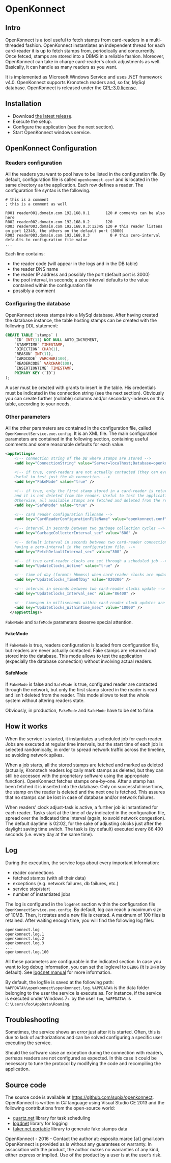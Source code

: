 # OpenKonnect
## Intro
OpenKonnect is a tool useful to fetch stamps from card-readers in a multi-threaded fashion. OpenKonnect instantiates an independent thread for each card-reader it is up to fetch stamps from, periodically and concurrently. Once fetced, stamps are stored into a DBMS in a reliable fashion. Moreover, OpenKonnect can take in charge card-reader's clock adjustments as well. Basically, it can handle as many readers as you want.

It is implemented as Microsoft Windows Service and uses .NET framework v4.0. OpenKonnect supports Kronotech readers and, so far, MySql database. OpenKonnect is released under the [GPL-3.0 license](https://www.gnu.org/licenses/gpl-3.0.en.html).

## Installation
* Download [the latest release](https://github.com/supix/openkonnect/releases).
* Execute the setup.
* Configure the application (see the next section).
* Start OpenKonnect windows service.

## OpenKonnect Configuration
### Readers configuration
All the readers you want to pool have to be listed in the configuration file. By default, configuration file is called `openkonnect.conf` and is located in the same directory as the application. Each row defines a reader. The configuration file syntax is the following.

```
# this is a comment
; this is a comment as well

R001 reader001.domain.com 192.168.0.1       120 # comments can be also here
R002 reader002.domain.com 192.168.0.2       120
R003 reader003.domain.com 192.168.0.3:12345 120 # this reader listens on port 12345, the others on the default port (3000)
R003 reader003.domain.com 192.168.0.3         0 # this zero-interval defaults to configuration file value
...
```

Each line contains:
* the reader code (will appear in the logs and in the DB table)
* the reader DNS name
* the reader IP address and possibly the port (default port is 3000)
* the pool interval, in seconds; a zero interval defaults to the value contained within the configuration file
* possibly a comment

### Configuring the database
OpenKonnect stores stamps into a MySql database. After having created the database instance, the table hosting stamps can be created with the following DDL statement:

```sql
CREATE TABLE `stamps` (
	`ID` INT(11) NOT NULL AUTO_INCREMENT,
	`STAMPTIME` TIMESTAMP,
	`DIRECTION` CHAR(1),
	`REASON` INT(11),
	`CARDCODE` VARCHAR(100),
	`READERCODE` VARCHAR(100),
	`INSERTIONTIME` TIMESTAMP,
	PRIMARY KEY (`ID`)
);
```
A user must be created with grants to insert in the table. His credentials must be indicated in the connection string (see the next section). Obviously you can create further (nullable) columns and/or secondary-indexes on this table, according to your needs.

### Other parameters
All the other parameters are contained in the configuration file, called `OpenKonnectService.exe.config`. It is an XML file. The main configuration parameters are contained in the following section, containing useful comments and some reasonable defaults for each value.

```xml
<appSettings>
    <!-- connection string of the DB where stamps are stored -->
    <add key="ConnectionString" value="Server=localhost;Database=openkonnect;Uid=openkonnect;Pwd=openkonnect;" />

    <!-- if true, card-readers are not actually contacted (they can even not exist), but fake stamps are returned.
    Useful to test just the db connection. -->
    <add key="FakeMode" value="true" />

    <!-- if true, only the first stamp stored in a card-reader is returned on each job execution,
    and it is not deleted from the reader. Useful to test the application without altering card reader state. 
    Otherwise, all available stamps are fetched and deleted from the reader on each job execution. -->
    <add key="SafeMode" value="true" />

    <!-- card reader configuration filename -->
    <add key="CardReaderConfigurationFileName" value="openkonnect.conf" />

    <!-- interval in seconds between two garbage collection cycles -->
    <add key="GarbageCollectorInterval_sec" value="600" />

    <!-- default interval in seconds between two card-reader connections: this interval is used for readers
    having a zero-interval in the configuration file. -->
    <add key="FetchDefaultInterval_sec" value="300" />

    <!-- if true card-reader clocks are set through a scheduled job -->
    <add key="UpdateClocks_Active" value="true" />

    <!-- time of day (format: hhmmss) when card-reader clocks are updated -->
    <add key="UpdateClocks_TimeOfDay" value="020200" />

    <!-- interval in seconds between two card-reader clocks update -->
    <add key="UpdateClocks_Interval_sec" value="86400" />

    <!-- timespan in milliseconds within card-reader clock updates are spread (to avoid network spikes)-->
    <add key="UpdateClocks_WithinTime_msec" value="10000" />
  </appSettings>
```

`FakeMode` and `SafeMode` parameters deserve special attention.

#### FakeMode
If `FakeMode` is true, readers configuration is loaded from configuration file, but readers are never actually contacted. Fake stamps are returned and stored into the database. This mode allows to test the application (expecially the database connection) without involving actual readers.

#### SafeMode
If `FakeMode` is false and `SafeMode` is true, configured reader are contacted through the network, but only the first stamp stored in the reader is read and isn't deleted from the reader. This mode allows to test the whole system without altering readers state.

Obviously, in production, `FakeMode` and `SafeMode` have to be set to false.

## How it works
When the service is started, it instantiates a scheduled job for each reader. Jobs are executed at regular time intervals, but the start time of each job is selected randomically, in order to spread network traffic across the timeline, so avoiding network spikes.

When a job starts, all the stored stamps are fetched and marked as deleted (actually, Kronotech readers logically mark stamps as deleted, but they can still be accessed with the proprietary software using the appropriate function). OpenKonnect fetches stamps one-by-one. After a stamp has been fetched it is inserted into the database. Only on successful insertions, the stamp on the reader is deleted and the next one is fetched. This assures that no stamps can be lost in case of database and/or network failures.

When readers' clock adjust-task is active, a further job is instantiated for each reader. Tasks start at the time of day indicated in the configuration file, spread over the indicated time interval (again, to avoid network congestion). The default daytime is 02:02, for the sake of adjusting clocks just after the daylight saving time switch. The task is (by default) executed every 86.400 seconds (i.e. every day at the same time).

## Log
During the execution, the service logs about every important information:
* reader connections
* fetched stamps (with all their data)
* exceptions (e.g. network failures, db failures, etc.)
* service stop/start
* number of instantiated jobs

The log is configured in the `log4net` section within the configuration file `OpenKonnectService.exe.config`. By default, log can reach a maximum size of 10MB. Then, it rotates and a new file is created. A maximum of 100 files is retained. After waiting enough time, you will find the following log files:
```
openkonnect.log
openkonnect.log.1
openkonnect.log.2
openkonnect.log.3
...
openkonnect.log.100
```
All these parameters are configurable in the indicated section. In case you want to log debug information, you can set the loglevel to `DEBUG` (it is `INFO` by default). See [log4net manual](https://logging.apache.org/log4net/release/manual/configuration.html) for more information.

By default, the logfile is saved at the following path: `%APPDATA%\openkonnect\openkonnect.log`. `%APPDATA%` is the data folder belonging to the user the service is execute as. For instance, if the service is executed under Windows 7+ by the user `foo`, `%APPDATA%` is `C:\Users\foo\AppData\Roaming`.

## Troubleshooting
Sometimes, the service shows an error just after it is started. Often, this is due to lack of authorizations and can be solved configuring a specific user executing the service.

Should the software raise an exception during the connection with readers, perhaps readers are not configured as expected. In this case it could be necessary to tune the protocol by modifying the code and recompiling the application.

## Source code
The source code is available at https://github.com/supix/openkonnect. OpenKonnect is written in C# language using Visual Studio CE 2013 and the following contributions from the open-source world:
* [quartz.net](http://www.quartz-scheduler.net/) library for task scheduling
* [log4net](https://logging.apache.org/log4net/) library for logging
* [faker.net.portable](https://github.com/AdmiringWorm/Faker.NET.Portable) library to generate fake stamps data

OpenKonnect - 2016 - Contact the author at: esposito.marce [at] gmail.com<br/>
OpenKonnect is provided as is without any guarantees or warranty. In association with the product, the author makes no warranties of any kind, either express or implied. Use of the product by a user is at the user’s risk.
